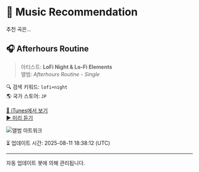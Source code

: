 
# 🎵 Music Recommendation

추천 곡은...

## 🎧 Afterhours Routine  
> 아티스트: **LoFi Night & Lo-Fi Elements**  
> 앨범: _Afterhours Routine - Single_  

🔍 검색 키워드: `lofi+night`  
🌎 국가 스토어: `JP`

[🔗 iTunes에서 보기](https://music.apple.com/jp/album/afterhours-routine/1828682328?i=1828682329&uo=4)  
[▶️ 미리 듣기](https://audio-ssl.itunes.apple.com/itunes-assets/AudioPreview211/v4/c6/68/59/c6685951-9217-fe44-7c43-53060ec0c33b/mzaf_2658684033034420095.plus.aac.p.m4a)

![앨범 아트워크](https://is1-ssl.mzstatic.com/image/thumb/Music211/v4/4a/0c/6c/4a0c6c77-02ff-f055-7d14-be4a5e354917/cover.jpg/100x100bb.jpg)

⏳ 업데이트 시간: 2025-08-11 18:38:12 (UTC)

---
자동 업데이트 봇에 의해 관리됩니다.
